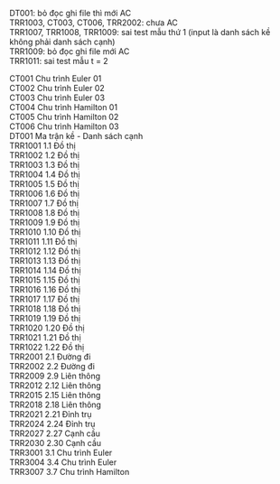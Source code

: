  DT001: bỏ đọc ghi file thì mới AC<br>
 TRR1003, CT003,	CT006, TRR2002: chưa AC<br>
 TRR1007, TRR1008, TRR1009: sai test mẫu thứ 1 (input là danh sách kề không phải danh sách cạnh)<br>
 TRR1009: bỏ đọc ghi file mới AC<br>
 TRR1011: sai test mẫu t = 2<br>


CT001	Chu trình Euler 01<br>
CT002	Chu trình Euler 02<br>
CT003	Chu trình Euler 03<br>
CT004	Chu trình Hamilton 01<br>
CT005	Chu trình Hamilton 02<br>
CT006	Chu trình Hamilton 03<br>
DT001	Ma trận kề - Danh sách cạnh<br>
TRR1001	1.1 Đồ thị<br>
TRR1002	1.2 Đồ thị<br>
TRR1003	1.3 Đồ thị<br>
TRR1004	1.4 Đồ thị<br>
TRR1005	1.5 Đồ thị<br>
TRR1006	1.6 Đồ thị<br>
TRR1007	1.7 Đồ thị<br>
TRR1008	1.8 Đồ thị<br>
TRR1009	1.9 Đồ thị<br>
TRR1010	1.10 Đồ thị<br>
TRR1011	1.11 Đồ thị<br>
TRR1012	1.12 Đồ thị<br>
TRR1013	1.13 Đồ thị<br>
TRR1014	1.14 Đồ thị<br>
TRR1015	1.15 Đồ thị<br>
TRR1016	1.16 Đồ thị<br>
TRR1017	1.17 Đồ thị<br>
TRR1018	1.18 Đồ thị<br>
TRR1019	1.19 Đồ thị<br>
TRR1020	1.20 Đồ thị<br>
TRR1021	1.21 Đồ thị<br>
TRR1022	1.22 Đồ thị<br>
TRR2001	2.1 Đường đi<br>
TRR2002	2.2 Đường đi<br>
TRR2009	2.9 Liên thông<br>
TRR2012	2.12 Liên thông<br>
TRR2015	2.15 Liên thông<br>
TRR2018	2.18 Liên thông<br>
TRR2021	2.21 Đỉnh trụ<br>
TRR2024	2.24 Đỉnh trụ<br>
TRR2027	2.27 Cạnh cầu<br>
TRR2030	2.30 Cạnh cầu<br>
TRR3001	3.1 Chu trình Euler<br>
TRR3004	3.4 Chu trình Euler<br>
TRR3007	3.7 Chu trình Hamilton<br>

